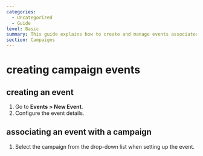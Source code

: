 ```yaml
---
categories:
  - Uncategorized
  - Guide
level: Basic
summary: This guide explains how to create and manage events associated with campaigns using CiviEvent.
section: Campaigns
---
```


# creating campaign events

## creating an event
1. Go to **Events > New Event**.
2. Configure the event details.

## associating an event with a campaign
1. Select the campaign from the drop-down list when setting up the event.

